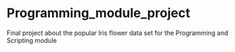 # Programming_module_project
Final project about the popular Iris flower data set for the Programming and Scripting module
